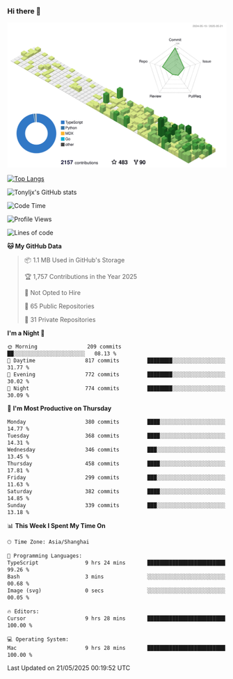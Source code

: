 ### Hi there 👋

![](./profile-3d-contrib/profile-green-animate.svg)

 

[![Top Langs](https://github-readme-stats.vercel.app/api/top-langs/?username=tonyljx)](https://github.com/anuraghazra/github-readme-stats)

![Tonyljx's GitHub stats](https://github-readme-stats.vercel.app/api?username=tonyljx&theme=default&show_icons=true)

 

<!--START_SECTION:waka-->
![Code Time](http://img.shields.io/badge/Code%20Time-1%2C317%20hrs%2056%20mins-blue)

![Profile Views](http://img.shields.io/badge/Profile%20Views-6-blue)

![Lines of code](https://img.shields.io/badge/From%20Hello%20World%20I%27ve%20Written-1.3%20million%20lines%20of%20code-blue)

**🐱 My GitHub Data** 

> 📦 1.1 MB Used in GitHub's Storage 
 > 
> 🏆 1,757 Contributions in the Year 2025
 > 
> 🚫 Not Opted to Hire
 > 
> 📜 65 Public Repositories 
 > 
> 🔑 31 Private Repositories 
 > 
**I'm a Night 🦉** 

```text
🌞 Morning                209 commits         ██░░░░░░░░░░░░░░░░░░░░░░░   08.13 % 
🌆 Daytime                817 commits         ████████░░░░░░░░░░░░░░░░░   31.77 % 
🌃 Evening                772 commits         ████████░░░░░░░░░░░░░░░░░   30.02 % 
🌙 Night                  774 commits         ████████░░░░░░░░░░░░░░░░░   30.09 % 
```
📅 **I'm Most Productive on Thursday** 

```text
Monday                   380 commits         ████░░░░░░░░░░░░░░░░░░░░░   14.77 % 
Tuesday                  368 commits         ████░░░░░░░░░░░░░░░░░░░░░   14.31 % 
Wednesday                346 commits         ███░░░░░░░░░░░░░░░░░░░░░░   13.45 % 
Thursday                 458 commits         ████░░░░░░░░░░░░░░░░░░░░░   17.81 % 
Friday                   299 commits         ███░░░░░░░░░░░░░░░░░░░░░░   11.63 % 
Saturday                 382 commits         ████░░░░░░░░░░░░░░░░░░░░░   14.85 % 
Sunday                   339 commits         ███░░░░░░░░░░░░░░░░░░░░░░   13.18 % 
```


📊 **This Week I Spent My Time On** 

```text
🕑︎ Time Zone: Asia/Shanghai

💬 Programming Languages: 
TypeScript               9 hrs 24 mins       █████████████████████████   99.26 % 
Bash                     3 mins              ░░░░░░░░░░░░░░░░░░░░░░░░░   00.68 % 
Image (svg)              0 secs              ░░░░░░░░░░░░░░░░░░░░░░░░░   00.05 % 

🔥 Editors: 
Cursor                   9 hrs 28 mins       █████████████████████████   100.00 % 

💻 Operating System: 
Mac                      9 hrs 28 mins       █████████████████████████   100.00 % 
```


 Last Updated on 21/05/2025 00:19:52 UTC
<!--END_SECTION:waka-->
